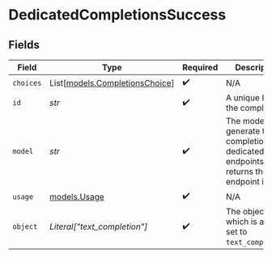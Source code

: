 # DedicatedCompletionsSuccess


## Fields

| Field                                                                                     | Type                                                                                      | Required                                                                                  | Description                                                                               |
| ----------------------------------------------------------------------------------------- | ----------------------------------------------------------------------------------------- | ----------------------------------------------------------------------------------------- | ----------------------------------------------------------------------------------------- |
| `choices`                                                                                 | List[[models.CompletionsChoice](../models/completionschoice.md)]                          | :heavy_check_mark:                                                                        | N/A                                                                                       |
| `id`                                                                                      | *str*                                                                                     | :heavy_check_mark:                                                                        | A unique ID of the completion.                                                            |
| `model`                                                                                   | *str*                                                                                     | :heavy_check_mark:                                                                        | The model to generate the completion. For dedicated endpoints, it returns the endpoint id |
| `usage`                                                                                   | [models.Usage](../models/usage.md)                                                        | :heavy_check_mark:                                                                        | N/A                                                                                       |
| `object`                                                                                  | *Literal["text_completion"]*                                                              | :heavy_check_mark:                                                                        | The object type, which is always set to `text_completion`.                                |